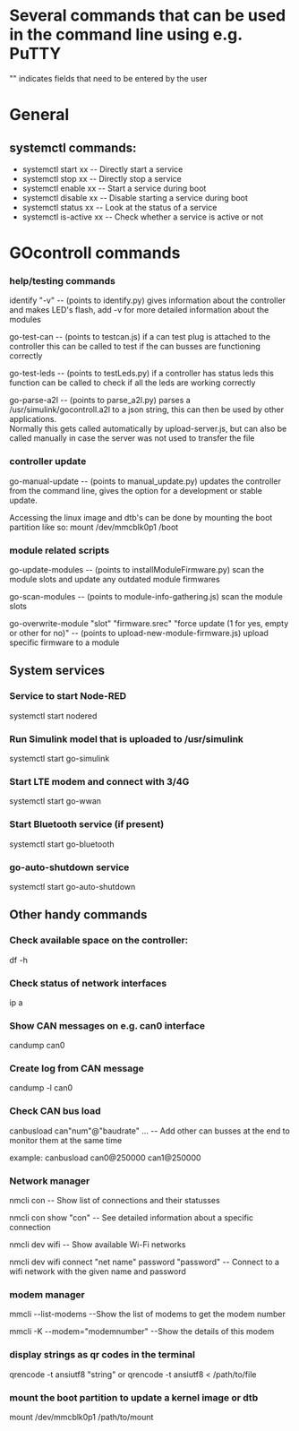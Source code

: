# Several commands that can be used in the command line using e.g. PuTTY

"" indicates fields that need to be entered by the user


# General
## systemctl commands:
* systemctl start xx  -- Directly start a service
* systemctl stop xx  -- Directly stop a service
* systemctl enable xx  -- Start a service during boot
* systemctl disable xx  -- Disable starting a service during boot
* systemctl status xx -- Look at the status of a service
* systemctl is-active xx -- Check whether a service is active or not



# GOcontroll commands
### help/testing commands
identify "-v" -- (points to identify.py) gives information about the controller and makes LED's flash, add -v for more detailed information about the modules

go-test-can -- (points to testcan.js) if a can test plug is attached to the controller this can be called to test if the can busses are functioning correctly

go-test-leds -- (points to testLeds.py) if a controller has status leds this function can be called to check if all the leds are working correctly

go-parse-a2l -- (points to parse_a2l.py) parses a /usr/simulink/gocontroll.a2l to a json string, this can then be used by other applications. \
Normally this gets called automatically by upload-server.js, but can also be called manually in case the server was not used to transfer the file

### controller update
go-manual-update -- (points to manual_update.py) updates the controller from the command line, gives the option for a development or stable update.

Accessing the linux image and dtb's can be done by mounting the boot partition like so: mount /dev/mmcblk0p1 /boot

### module related scripts
go-update-modules -- (points to installModuleFirmware.py) scan the module slots and update any outdated module firmwares

go-scan-modules -- (points to module-info-gathering.js) scan the module slots

go-overwrite-module "slot" "firmware.srec" "force update (1 for yes, empty or other for no)" -- (points to upload-new-module-firmware.js) upload specific firmware to a module

## System services
### Service to start Node-RED
systemctl start nodered

### Run Simulink model that is uploaded to /usr/simulink
systemctl start go-simulink

### Start LTE modem and connect with 3/4G
systemctl start go-wwan

### Start Bluetooth service (if present)
systemctl start go-bluetooth

### go-auto-shutdown service
systemctl start go-auto-shutdown

## Other handy commands
### Check available space on the controller:
df -h

### Check status of network interfaces
ip a

### Show CAN messages on e.g. can0 interface
candump can0

### Create log from CAN message
candump -l can0

### Check CAN bus load

canbusload can"num"@"baudrate" ... -- Add other can busses at the end to monitor them at the same time

example: canbusload can0@250000 can1@250000

### Network manager
nmcli con           -- Show list of connections and their statusses

nmcli con show "con" -- See detailed information about a specific connection

nmcli dev wifi      -- Show available Wi-Fi networks

nmcli dev wifi connect "net name" password "password" -- Connect to a wifi network with the given name and password

### modem manager
mmcli --list-modems --Show the list of modems to get the modem number

mmcli -K --modem="modemnumber"  --Show the details of this modem

### display strings as qr codes in the terminal
qrencode -t ansiutf8 "string" or qrencode -t ansiutf8 < /path/to/file

### mount the boot partition to update a kernel image or dtb
mount /dev/mmcblk0p1 /path/to/mount
